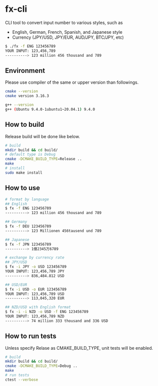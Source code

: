 # fx-cli

CLI tool to convert input number to various styles, such as

- English, German, French, Spanish, and Japanese style
- Currency (JPY/USD, JPY/EUR, AUD/JPY, BTC/JPY, etc)

```bash
$ ./fx -f ENG 123456789
YOUR INPUT: 123,456,789
----------> 123 million 456 thousand and 789
```

## Environment

Please use compiler of the same or upper version than followings.

```bash
cmake --version
cmake version 3.16.3

g++ --version
g++ (Ubuntu 9.4.0-1ubuntu1~20.04.1) 9.4.0
```

## How to build

Release build will be done like below.

```bash
# build
mkdir build && cd build/
# default type is Debug
cmake -DCMAKE_BUILD_TYPE=Release ..
make
# install
sudo make install
```

## How to use

```bash
# format by language
## English
$ fx -f ENG 123456789
----------> 123 million 456 thousand and 789

## Germany
$ fx -f DEU 123456789
----------> 123 Millionen 456tausend und 789

## Japanese
$ fx -f JPN 123456789
----------> 1億2345万6789

# exchange by currency rate
## JPY/USD
$ fx -i JPY -o USD 123456789
YOUR INPUT: 123,456,789 JPY
----------> 836,484.812 USD

## USD/EUR
$ fx -i USD -o EUR 123456789
YOUR INPUT: 123,456,789 USD
----------> 113,045,320 EUR

## NZD/USD with English format
$ fx -i -i NZD -o USD -f ENG 123456789
YOUR INPUT: 123,456,789 NZD
----------> 74 million 333 thousand and 336 USD
```

## How to run tests

Unless specify Relase as CMAKE_BUILD_TYPE, unit tests will be enabled.

```bash
# build
mkdir build && cd build/
cmake -DCMAKE_BUILD_TYPE=Debug ..
make
# run tests
ctest --verbose
```
